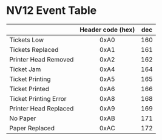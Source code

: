 # NV12 Event Table

| |Header code (hex)|dec|
|---|:---:|:---:|
| Tickets Low | 0xA0 | 160 |
| Tickets Replaced | 0xA1 | 161 |
| Printer Head Removed | 0xA2 | 162 |
| Ticket Jam | 0xA4 | 164 |
| Ticket Printing | 0xA5 | 165 |
| Ticket Printed | 0xA6 | 166 |
| Ticket Printing Error | 0xA8 | 168 |
| Printer Head Replaced | 0xA9 | 169 |
| No Paper | 0xAB | 171 |
| Paper Replaced | 0xAC | 172 |
